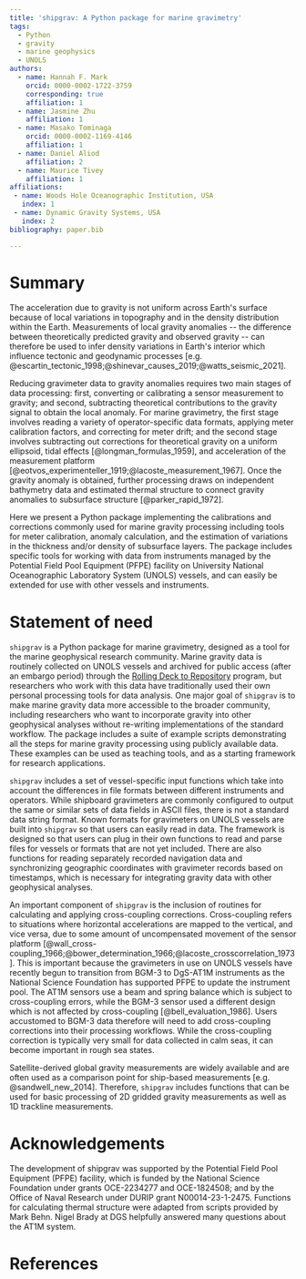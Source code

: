 ```yaml
---
title: 'shipgrav: A Python package for marine gravimetry'
tags:
  - Python
  - gravity
  - marine geophysics
  - UNOLS
authors:
  - name: Hannah F. Mark
    orcid: 0000-0002-1722-3759
    corresponding: true
    affiliation: 1
  - name: Jasmine Zhu
    affiliation: 1
  - name: Masako Tominaga
    orcid: 0000-0002-1169-4146
    affiliation: 1
  - name: Daniel Aliod
    affiliation: 2
  - name: Maurice Tivey
    affiliation: 1
affiliations:
 - name: Woods Hole Oceanographic Institution, USA
   index: 1
 - name: Dynamic Gravity Systems, USA
   index: 2
bibliography: paper.bib

---
```


# Summary

The acceleration due to gravity is not uniform across Earth's surface because of local variations in topography and in the density distribution within the Earth. Measurements of local gravity anomalies -- the difference between theoretically predicted gravity and observed gravity -- can therefore be used to infer density variations in Earth's interior which influence tectonic and geodynamic processes [e.g. @escartin_tectonic_1998;@shinevar_causes_2019;@watts_seismic_2021].

Reducing gravimeter data to gravity anomalies requires two main stages of data processing: first, converting or calibrating a sensor measurement to gravity; and second, subtracting theoretical contributions to the gravity signal to obtain the local anomaly. For marine gravimetry, the first stage involves reading a variety of operator-specific data formats, applying meter calibration factors, and correcting for meter drift; and the second stage involves subtracting out corrections for theoretical gravity on a uniform ellipsoid, tidal effects [@longman_formulas_1959], and acceleration of the measurement platform [@eotvos_experimenteller_1919;@lacoste_measurement_1967]. Once the gravity anomaly is obtained, further processing draws on independent bathymetry data and estimated thermal structure to connect gravity anomalies to subsurface structure [@parker_rapid_1972].

Here we present a Python package implementing the calibrations and corrections commonly used for marine gravity processing including tools for meter calibration, anomaly calculation, and the estimation of variations in the thickness and/or density of subsurface layers. The package includes specific tools for working with data from instruments managed by the Potential Field Pool Equipment (PFPE) facility on University National Oceanographic Laboratory System (UNOLS) vessels, and can easily be extended for use with other vessels and instruments.

# Statement of need

`shipgrav` is a Python package for marine gravimetry, designed as a tool for the marine geophysical research community. Marine gravity data is routinely collected on UNOLS vessels and archived for public access (after an embargo period) through the [Rolling Deck to Repository](https://www.rvdata.us) program, but researchers who work with this data have traditionally used their own personal processing tools for data analysis. One major goal of `shipgrav` is to make marine gravity data more accessible to the broader community, including researchers who want to incorporate gravity into other geophysical analyses without re-writing implementations of the standard workflow. The package includes a suite of example scripts demonstrating all the steps for marine gravity processing using publicly available data. These examples can be used as teaching tools, and as a starting framework for research applications.

`shipgrav` includes a set of vessel-specific input functions which take into account the differences in file formats between different instruments and operators. While shipboard gravimeters are commonly configured to output the same or similar sets of data fields in ASCII files, there is not a standard data string format. Known formats for gravimeters on UNOLS vessels are built into `shipgrav` so that users can easily read in data. The framework is designed so that users can plug in their own functions to read and parse files for vessels or formats that are not yet included. There are also functions for reading separately recorded navigation data and synchronizing geographic coordinates with gravimeter records based on timestamps, which is necessary for integrating gravity data with other geophysical analyses.

An important component of `shipgrav` is the inclusion of routines for calculating and applying cross-coupling corrections. Cross-coupling refers to situations where horizontal accelerations are mapped to the vertical, and vice versa, due to some amount of uncompensated movement of the sensor platform [@wall_cross-coupling_1966;@bower_determination_1966;@lacoste_crosscorrelation_1973]. This is important because the gravimeters in use on UNOLS vessels have recently begun to transition from BGM-3 to DgS-AT1M instruments as the National Science Foundation has supported PFPE to update the instrument pool. The AT1M sensors use a beam and spring balance which is subject to cross-coupling errors, while the BGM-3 sensor used a different design which is not affected by cross-coupling [@bell_evaluation_1986]. Users accustomed to BGM-3 data therefore will need to add cross-coupling corrections into their processing workflows. While the cross-coupling correction is typically very small for data collected in calm seas, it can become important in rough sea states.

Satellite-derived global gravity measurements are widely available and are often used as a comparison point for ship-based measurements [e.g. @sandwell_new_2014]. Therefore, `shipgrav` includes functions that can be used for basic processing of 2D gridded gravity measurements as well as 1D trackline measurements.

<!-- # Figures

Figures can be included like this:
![Caption for example figure.\label{fig:example}](figure.png)
and referenced from text using \autoref{fig:example}.

Figure sizes can be customized by adding an optional second parameter:
![Caption for example figure.](figure.png){ width=20% } -->

# Acknowledgements

The development of shipgrav was supported by the Potential Field Pool Equipment (PFPE) facility, which is funded by the National Science Foundation under grants OCE-2234277 and OCE-1824508; and by the Office of Naval Research under DURIP grant N00014-23-1-2475. Functions for calculating thermal structure were adapted from scripts provided by Mark Behn. Nigel Brady at DGS helpfully answered many questions about the AT1M system.

# References
